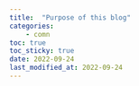 ```yaml
---
title:  "Purpose of this blog" 
categories:
    - comn
toc: true
toc_sticky: true
date: 2022-09-24
last_modified_at: 2022-09-24
---
```


